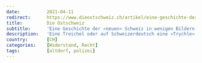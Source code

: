 ```yaml
---
date:          2021-04-11
redirect:      https://www.dieostschweiz.ch/artikel/eine-geschichte-der-neuen-schweiz-in-wenigen-bildern-dYamXKP
title:         Die Ostschweiz
subtitle:      'Eine Geschichte der «neuen» Schweiz in wenigen Bildern'
description:   'Eine Treichel oder auf Schweizerdeutsch eine «Trychle» macht Lärm. Aber ist sie auch gefährlich? In den Augen der Polizei offenbar schon. In Altdorf wurden Treichler Opfer von Reizgas. Wie es aussieht, wenn das zum Einsatz kommt (und was man dann muss): Diese Leserbilder zeigen es.'
country:       [CH]
categories:    [Widerstand, Recht]
tags:          [altdorf, polizei]
---
```

